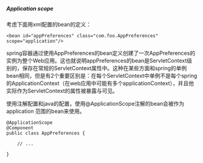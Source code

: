 ##### Application scope

考虑下面用xml配置的bean的定义：

```
<bean id="appPreferences" class="com.foo.AppPreferences" scope="application"/>
```

spring容器通过使用AppPreferences的bean定义创建了一次AppPreferences的实例为整个Web应用。这也就说明appPreferences的bean是ServletContext级别的，保存在常规的ServletContext属性中。这种在某些方面和spring的单例bean相同，但是有2个重要区别是：在每个ServletContext中单例不是每个spring的ApplicationContext（在web应用中可能有多个applicationContext），并且他实际作为ServletContext的属性被暴露与可见。

使用注解配置和java的配置，使用@ApplicationScope注解的bean会被作为 application 范围的bean来使用。

```
@ApplicationScope
@Component
public class AppPreferences {

    // ...

}
```